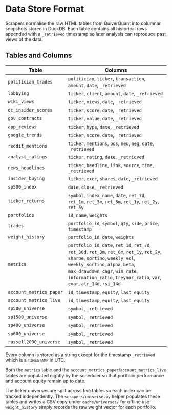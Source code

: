 # Data Store Format

Scrapers normalise the raw HTML tables from QuiverQuant into columnar snapshots stored in DuckDB.
Each table contains all historical rows appended with a `_retrieved` timestamp so later
analysis can reproduce past views of the data.

## Tables and Columns

| Table | Columns |
|-------|---------|
| `politician_trades` | `politician`, `ticker`, `transaction`, `amount`, `date`, `_retrieved` |
| `lobbying` | `ticker`, `client`, `amount`, `date`, `_retrieved` |
| `wiki_views` | `ticker`, `views`, `date`, `_retrieved` |
| `dc_insider_scores` | `ticker`, `score`, `date`, `_retrieved` |
| `gov_contracts` | `ticker`, `value`, `date`, `_retrieved` |
| `app_reviews` | `ticker`, `hype`, `date`, `_retrieved` |
| `google_trends` | `ticker`, `score`, `date`, `_retrieved` |
| `reddit_mentions` | `ticker`, `mentions`, `pos`, `neu`, `neg`, `date`, `_retrieved` |
| `analyst_ratings` | `ticker`, `rating`, `date`, `_retrieved` |
| `news_headlines` | `ticker`, `headline`, `link`, `source`, `time`, `_retrieved` |
| `insider_buying` | `ticker`, `exec`, `shares`, `date`, `_retrieved` |
| `sp500_index` | `date`, `close`, `_retrieved` |
| `ticker_returns` | `symbol`, `index_name`, `date`, `ret_7d`, `ret_1m`, `ret_3m`, `ret_6m`, `ret_1y`, `ret_2y`, `ret_5y` |
| `portfolios` | `id`, `name`, `weights` |
| `trades` | `portfolio_id`, `symbol`, `qty`, `side`, `price`, `timestamp` |
| `weight_history` | `portfolio_id`, `date`, `weights` |
| `metrics` | `portfolio_id`, `date`, `ret_1d`, `ret_7d`, `ret_30d`, `ret_3m`, `ret_6m`, `ret_1y`, `ret_2y`, `sharpe`, `sortino`, `weekly_vol`, `weekly_sortino`, `alpha`, `beta`, `max_drawdown`, `cagr`, `win_rate`, `information_ratio`, `treynor_ratio`, `var`, `cvar`, `atr_14d`, `rsi_14d` |
| `account_metrics_paper` | `id`, `timestamp`, `equity`, `last_equity` |
| `account_metrics_live` | `id`, `timestamp`, `equity`, `last_equity` |
| `sp500_universe` | `symbol`, `_retrieved` |
| `sp1500_universe` | `symbol`, `_retrieved` |
| `sp400_universe` | `symbol`, `_retrieved` |
| `sp600_universe` | `symbol`, `_retrieved` |
| `russell2000_universe` | `symbol`, `_retrieved` |

Every column is stored as a string except for the timestamp `_retrieved` which is a `TIMESTAMP` in UTC.

Both the `metrics` table and the `account_metrics_paper`/`account_metrics_live` tables are populated nightly by
the scheduler so that portfolio performance and account equity remain up
to date.

The ticker universes are split across five tables so each index can be
tracked independently. The `scrapers/universe.py` helper populates these
tables and writes a CSV copy under `cache/universes/` for offline use.
`weight_history` simply records the raw weight vector for each portfolio.
